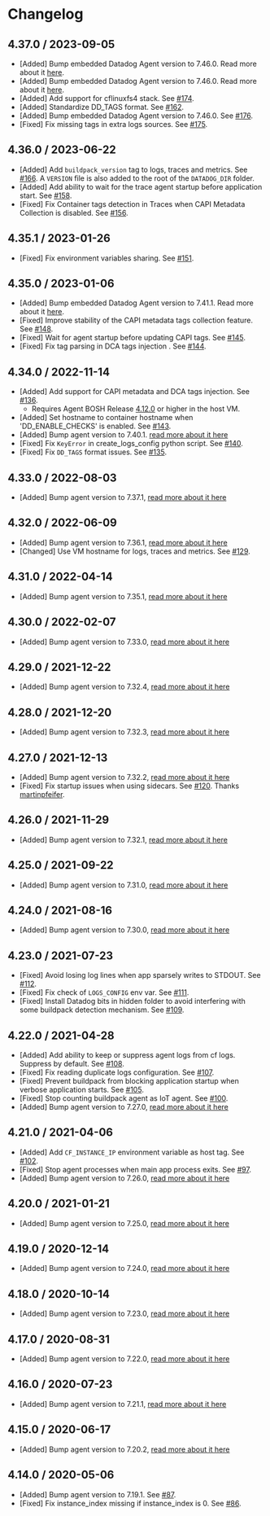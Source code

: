# Changelog

## 4.37.0 / 2023-09-05

* [Added] Bump embedded Datadog Agent version to 7.46.0. Read more about it [here](https://github.com/DataDog/datadog-agent/blob/main/CHANGELOG.rst#7460--6460).
* [Added] Bump embedded Datadog Agent version to 7.46.0. Read more about it [here](https://github.com/DataDog/datadog-agent/blob/main/CHANGELOG.rst#7460--6460).
* [Added] Add support for cflinuxfs4 stack. See [#174](https://github.com/DataDog/datadog-cloudfoundry-buildpack/pull/174).
* [Added] Standardize DD_TAGS format. See [#162](https://github.com/DataDog/datadog-cloudfoundry-buildpack/pull/162).
* [Added] Bump embedded Datadog Agent version to 7.46.0. See [#176](https://github.com/DataDog/datadog-cloudfoundry-buildpack/pull/176).
* [Fixed] Fix missing tags in extra logs sources. See [#175](https://github.com/DataDog/datadog-cloudfoundry-buildpack/pull/175).

## 4.36.0 / 2023-06-22

* [Added] Add `buildpack_version` tag to logs, traces and metrics. See [#166](https://github.com/DataDog/datadog-cloudfoundry-buildpack/pull/166). A `VERSION` file is also added to the root of the `DATADOG_DIR` folder.
* [Added] Add ability to wait for the trace agent startup before application start. See [#158](https://github.com/DataDog/datadog-cloudfoundry-buildpack/pull/158).
* [Fixed] Fix Container tags detection in Traces when CAPI Metadata Collection is disabled. See [#156](https://github.com/DataDog/datadog-cloudfoundry-buildpack/pull/156).

## 4.35.1 / 2023-01-26

* [Fixed] Fix environment variables sharing. See [#151](https://github.com/DataDog/datadog-cloudfoundry-buildpack/pull/151).

## 4.35.0 / 2023-01-06

* [Added] Bump embedded Datadog Agent version to 7.41.1. Read more about it [here](https://github.com/DataDog/datadog-agent/blob/main/CHANGELOG.rst#7411--6411).
* [Fixed] Improve stability of the CAPI metadata tags collection feature. See [#148](https://github.com/DataDog/datadog-cloudfoundry-buildpack/pull/148).
* [Fixed] Wait for agent startup before updating CAPI tags. See [#145](https://github.com/DataDog/datadog-cloudfoundry-buildpack/pull/145).
* [Fixed] Fix tag parsing in DCA tags injection . See [#144](https://github.com/DataDog/datadog-cloudfoundry-buildpack/pull/144).

## 4.34.0 / 2022-11-14

* [Added] Add support for CAPI metadata and DCA tags injection. See [#136](https://github.com/DataDog/datadog-cloudfoundry-buildpack/pull/136).
  * Requires Agent BOSH Release [4.12.0](https://github.com/DataDog/datadog-agent-boshrelease/releases/tag/4.12.0) or higher in the host VM.
* [Added] Set hostname to container hostname when 'DD_ENABLE_CHECKS' is enabled. See [#143](https://github.com/DataDog/datadog-cloudfoundry-buildpack/pull/143).
* [Added] Bump agent version to 7.40.1. [read more about it here](https://github.com/DataDog/datadog-agent/blob/master/CHANGELOG.rst#7401--6401)
* [Fixed] Fix `KeyError` in create_logs_config python script. See [#140](https://github.com/DataDog/datadog-cloudfoundry-buildpack/pull/140).
* [Fixed] Fix `DD_TAGS` format issues. See [#135](https://github.com/DataDog/datadog-cloudfoundry-buildpack/pull/135).

## 4.33.0 / 2022-08-03

* [Added] Bump agent version to 7.37.1, [read more about it here](https://github.com/DataDog/datadog-agent/blob/master/CHANGELOG.rst#7371--6371)

## 4.32.0 / 2022-06-09

* [Added] Bump agent version to 7.36.1, [read more about it here](https://github.com/DataDog/datadog-agent/blob/master/CHANGELOG.rst#7361--6361)
* [Changed] Use VM hostname for logs, traces and metrics. See [#129](https://github.com/DataDog/datadog-cloudfoundry-buildpack/pull/129).

## 4.31.0 / 2022-04-14

* [Added] Bump agent version to 7.35.1, [read more about it here](https://github.com/DataDog/datadog-agent/blob/master/CHANGELOG.rst#7351--6351)

## 4.30.0 / 2022-02-07

* [Added] Bump agent version to 7.33.0, [read more about it here](https://github.com/DataDog/datadog-agent/blob/master/CHANGELOG.rst#7330--6330)

## 4.29.0 / 2021-12-22

* [Added] Bump agent version to 7.32.4, [read more about it here](https://github.com/DataDog/datadog-agent/blob/master/CHANGELOG.rst#7324--6324)

## 4.28.0 / 2021-12-20

* [Added] Bump agent version to 7.32.3, [read more about it here](https://github.com/DataDog/datadog-agent/blob/master/CHANGELOG.rst#7323--6323)

## 4.27.0 / 2021-12-13

* [Added] Bump agent version to 7.32.2, [read more about it here](https://github.com/DataDog/datadog-agent/blob/master/CHANGELOG.rst#7322--6322)
* [Fixed] Fix startup issues when using sidecars. See [#120](https://github.com/DataDog/datadog-cloudfoundry-buildpack/pull/120). Thanks [martinpfeifer](https://github.com/martinpfeifer).

## 4.26.0 / 2021-11-29

* [Added] Bump agent version to 7.32.1, [read more about it here](https://github.com/DataDog/datadog-agent/blob/master/CHANGELOG.rst#7321--6321)

## 4.25.0 / 2021-09-22

* [Added] Bump agent version to 7.31.0, [read more about it here](https://github.com/DataDog/datadog-agent/blob/master/CHANGELOG.rst#7310--6310)

## 4.24.0 / 2021-08-16

* [Added] Bump agent version to 7.30.0, [read more about it here](https://github.com/DataDog/datadog-agent/blob/master/CHANGELOG.rst#7300--6300)

## 4.23.0 / 2021-07-23

* [Fixed] Avoid losing log lines when app sparsely writes to STDOUT. See [#112](https://github.com/DataDog/datadog-cloudfoundry-buildpack/pull/112).
* [Fixed] Fix check of `LOGS_CONFIG` env var. See [#111](https://github.com/DataDog/datadog-cloudfoundry-buildpack/pull/111).
* [Fixed] Install Datadog bits in hidden folder to avoid interfering with some buildpack detection mechanism. See [#109](https://github.com/DataDog/datadog-cloudfoundry-buildpack/pull/109).

## 4.22.0 / 2021-04-28

* [Added] Add ability to keep or suppress agent logs from cf logs. Suppress by default. See [#108](https://github.com/DataDog/datadog-cloudfoundry-buildpack/pull/108).
* [Fixed] Fix reading duplicate logs configuration. See [#107](https://github.com/DataDog/datadog-cloudfoundry-buildpack/pull/107).
* [Fixed] Prevent buildpack from blocking application startup when verbose application starts. See [#105](https://github.com/DataDog/datadog-cloudfoundry-buildpack/pull/105).
* [Fixed] Stop counting buildpack agent as IoT agent. See [#100](https://github.com/DataDog/datadog-cloudfoundry-buildpack/pull/100).
* [Added] Bump agent version to 7.27.0, [read more about it here](https://github.com/DataDog/datadog-agent/blob/master/CHANGELOG.rst#7270--6270)

## 4.21.0 / 2021-04-06

* [Added] Add `CF_INSTANCE_IP` environment variable as host tag. See [#102](https://github.com/DataDog/datadog-cloudfoundry-buildpack/pull/102).
* [Fixed] Stop agent processes when main app process exits. See [#97](https://github.com/DataDog/datadog-cloudfoundry-buildpack/pull/97).
* [Added] Bump agent version to 7.26.0, [read more about it here](https://github.com/DataDog/datadog-agent/blob/master/CHANGELOG.rst#7260--6260)

## 4.20.0 / 2021-01-21

* [Added] Bump agent version to 7.25.0, [read more about it here](https://github.com/DataDog/datadog-agent/blob/master/CHANGELOG.rst#7250--6250)

## 4.19.0 / 2020-12-14

* [Added] Bump agent version to 7.24.0, [read more about it here](https://github.com/DataDog/datadog-agent/blob/master/CHANGELOG.rst#7240--6240)

## 4.18.0 / 2020-10-14

* [Added] Bump agent version to 7.23.0, [read more about it here](https://github.com/DataDog/datadog-agent/blob/master/CHANGELOG.rst#7230--6230)

## 4.17.0 / 2020-08-31

* [Added] Bump agent version to 7.22.0, [read more about it here](https://github.com/DataDog/datadog-agent/blob/master/CHANGELOG.rst#7220--6220)

## 4.16.0 / 2020-07-23

* [Added] Bump agent version to 7.21.1, [read more about it here](https://github.com/DataDog/datadog-agent/blob/master/CHANGELOG.rst#7211)

## 4.15.0 / 2020-06-17

* [Added] Bump agent version to 7.20.2, [read more about it here](https://github.com/DataDog/datadog-agent/blob/master/CHANGELOG.rst#7202)

## 4.14.0 / 2020-05-06

* [Added] Bump agent version to 7.19.1. See [#87](https://github.com/DataDog/datadog-cloudfoundry-buildpack/pull/87).
* [Fixed] Fix instance_index missing if instance_index is 0. See [#86](https://github.com/DataDog/datadog-cloudfoundry-buildpack/pull/86).
